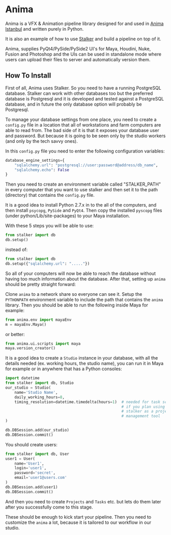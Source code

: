 Anima
=====

Anima is a VFX & Animation pipeline library designed for and used in
[Anima Istanbul](http://www.animaistanbul.com) and written purely in Python.

It is also an example of how to use
[Stalker](https://github.com/eoyilmaz/stalker) and build a pipeline on top of
it.

Anima, supplies PyQt4/PySide/PySide2 UI's for Maya, Houdini, Nuke, Fusion and
Photoshop and the UIs can be used in standalone mode where users can upload
their files to server and automatically version them.


How To Install
--------------

First of all, Anima uses Stalker. So you need to have a running PostgreSQL
database. Stalker can work with other databases too but the preferred database
is Postgresql and it is developed and tested against a PostgreSQL database, and
in future the only database option will probably be Postgresql.

To manage your database settings from one place, you need to create a
`config.py` file in a location that all of workstations and farm computers are
able to read from. The bad side of it is that it exposes your database user and
password. But because it is going to be seen only by the studio workers (and
only by the tech savvy ones).

In this `config.py` file you need to enter the following configuration
variables:

```python
database_engine_settings={
    "sqlalchemy.url": "postgresql://user:password@address/db_name",
    "sqlalchemy.echo": False
}
```

Then you need to create an environment variable called "STALKER_PATH" in every
computer that you want to use stalker and then set it to the path (directory)
that contains the `config.py` file.

It is a good idea to install Python 2.7.x in to the all of the computers, and
then install `psycopg`, `PySide` and `PyQt4`. Then copy the installed `pyscopg`
files (under python/Lib/site-packages) to your Maya installation.

With these 5 steps you will be able to use:

```python
from stalker import db
db.setup()
```

instead of:

```python
from stalker import db
db.setup({"sqlalchemy.url": "....."})
```

So all of your computers will now be able to reach the database without having
too much information about the database. After that, setting up `anima` should
be pretty straight forward:

Clone `anima` to a network share so everyone can see it. Setup the `PYTHONPATH`
environment variable to include the path that contains the `anima` library.
Then you should be able to run the following inside Maya for example:

```python
from anima.env import mayaEnv
m = mayaEnv.Maya()
```

or better:

```python
from anima.ui.scripts import maya
maya.version_creator()
```

It is a good idea to create a `Studio` instance in your database, with all the
details needed (ex. working hours, the studio name), you can run it in Maya for
example or in anywhere that has a Python consoles:

```python
import datetime
from stalker import db, Studio
our_studio = Studio(
    name='Studio Name',
    daily_working_hours=8,
    timing_resolution=datetime.timedelta(hours=1)  # needed for task schedules
                                                   # if you plan using
                                                   # stalker as a project
                                                   # management tool
)

db.DBSession.add(our_studio)
db.DBSession.commit()
```

You should create users:

```python
from stalker import db, User
user1 = User(
    name='User1',
    login='user1',
    password='secret',
    email='user1@users.com'
)
db.DBSession.add(user1)
db.DBSession.commit()
```

And then you need to create `Projects` and `Tasks` etc. but lets do them later
after you successfully come to this stage.

These should be enough to kick start your pipeline. Then you need to customize
the `anima` a lot, because it is tailored to our workflow in our studio.
